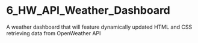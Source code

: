 # 6_HW_API_Weather_Dashboard
A weather dashboard that will feature dynamically updated HTML and CSS retrieving data from OpenWeather API
